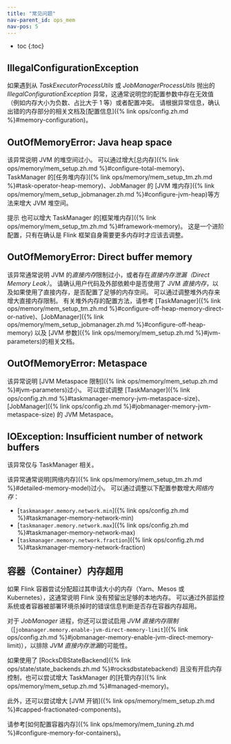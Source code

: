 ```yaml
---
title: "常见问题"
nav-parent_id: ops_mem
nav-pos: 5
---
```

<!--
Licensed to the Apache Software Foundation (ASF) under one
or more contributor license agreements.  See the NOTICE file
distributed with this work for additional information
regarding copyright ownership.  The ASF licenses this file
to you under the Apache License, Version 2.0 (the
"License"); you may not use this file except in compliance
with the License.  You may obtain a copy of the License at

  http://www.apache.org/licenses/LICENSE-2.0

Unless required by applicable law or agreed to in writing,
software distributed under the License is distributed on an
"AS IS" BASIS, WITHOUT WARRANTIES OR CONDITIONS OF ANY
KIND, either express or implied.  See the License for the
specific language governing permissions and limitations
under the License.
-->

* toc
{:toc}

## IllegalConfigurationException

如果遇到从 *TaskExecutorProcessUtils* 或 *JobManagerProcessUtils* 抛出的 *IllegalConfigurationException* 异常，这通常说明您的配置参数中存在无效值（例如内存大小为负数、占比大于 1 等）或者配置冲突。
请根据异常信息，确认出错的内存部分的相关文档及[配置信息]({% link ops/config.zh.md %}#memory-configuration)。

## OutOfMemoryError: Java heap space

该异常说明 JVM 的堆空间过小。
可以通过增大[总内存]({% link ops/memory/mem_setup.zh.md %}#configure-total-memory)、TaskManager 的[任务堆内存]({% link ops/memory/mem_setup_tm.zh.md %}#task-operator-heap-memory)、JobManager 的 [JVM 堆内存]({% link ops/memory/mem_setup_jobmanager.zh.md %}#configure-jvm-heap)等方法来增大 JVM 堆空间。

<span class="label label-info">提示</span>
也可以增大 TaskManager 的[框架堆内存]({% link ops/memory/mem_setup_tm.zh.md %}#framework-memory)。
这是一个进阶配置，只有在确认是 Flink 框架自身需要更多内存时才应该去调整。

## OutOfMemoryError: Direct buffer memory

该异常通常说明 JVM 的*直接内存*限制过小，或者存在*直接内存泄漏（Direct Memory Leak）*。
请确认用户代码及外部依赖中是否使用了 JVM *直接内存*，以及如果使用了直接内存，是否配置了足够的内存空间。
可以通过调整堆外内存来增大直接内存限制。
有关堆外内存的配置方法，请参考 [TaskManager]({% link ops/memory/mem_setup_tm.zh.md %}#configure-off-heap-memory-direct-or-native)、[JobManager]({% link ops/memory/mem_setup_jobmanager.zh.md %}#configure-off-heap-memory) 以及 [JVM 参数]({% link ops/memory/mem_setup.zh.md %}#jvm-parameters)的相关文档。

## OutOfMemoryError: Metaspace

该异常说明 [JVM Metaspace 限制]({% link ops/memory/mem_setup.zh.md %}#jvm-parameters)过小。
可以尝试调整 [TaskManager]({% link ops/config.zh.md %}#taskmanager-memory-jvm-metaspace-size)、[JobManager]({% link ops/config.zh.md %}#jobmanager-memory-jvm-metaspace-size) 的 JVM Metaspace。

## IOException: Insufficient number of network buffers

该异常仅与 TaskManager 相关。

该异常通常说明[网络内存]({% link ops/memory/mem_setup_tm.zh.md %}#detailed-memory-model)过小。
可以通过调整以下配置参数增大*网络内存*：
* [`taskmanager.memory.network.min`]({% link ops/config.zh.md %}#taskmanager-memory-network-min)
* [`taskmanager.memory.network.max`]({% link ops/config.zh.md %}#taskmanager-memory-network-max)
* [`taskmanager.memory.network.fraction`]({% link ops/config.zh.md %}#taskmanager-memory-network-fraction)

<a name="container-memory-exceeded" />

## 容器（Container）内存超用

如果 Flink 容器尝试分配超过其申请大小的内存（Yarn、Mesos 或 Kubernetes），这通常说明 Flink 没有预留出足够的本地内存。
可以通过外部监控系统或者容器被部署环境杀掉时的错误信息判断是否存在容器内存超用。

对于 *JobManager* 进程，你还可以尝试启用 *JVM 直接内存限制*（[`jobmanager.memory.enable-jvm-direct-memory-limit`]({% link ops/config.zh.md %}#jobmanager-memory-enable-jvm-direct-memory-limit)），以排除 *JVM 直接内存泄漏*的可能性。

如果使用了 [RocksDBStateBackend]({% link ops/state/state_backends.zh.md %}#rocksdbstatebackend) 且没有开启内存控制，也可以尝试增大 TaskManager 的[托管内存]({% link ops/memory/mem_setup.zh.md %}#managed-memory)。

此外，还可以尝试增大 [JVM 开销]({% link ops/memory/mem_setup.zh.md %}#capped-fractionated-components)。

请参考[如何配置容器内存]({% link ops/memory/mem_tuning.zh.md %}#configure-memory-for-containers)。

